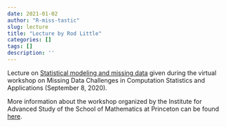 ```yaml
---
date: 2021-01-02
author: "R-miss-tastic"
slug: lecture
title: "Lecture by Rod Little"
categories: []
tags: []
description: ''
---
```


Lecture on <a href="https://www.ias.edu/video/MissingDataWS/2020/0908-RodLittle" target="_blank">Statistical modeling and missing data</a> given during the virtual workshop on Missing Data Challenges in Computation Statistics and Applications (September 8, 2020).

<!--more-->
More information about the workshop organized by the Institute for Advanced Study of the School of Mathematics at Princeton can be found <a href="https://www.ias.edu/math/mdccsa" target="_blank">here</a>.
